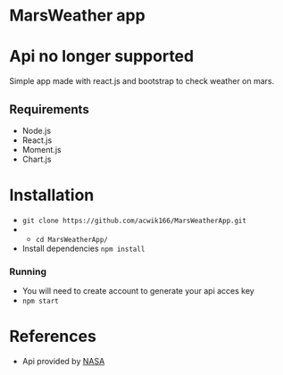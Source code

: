 # MarsWeather app
# Api no longer supported
Simple app made with react.js and bootstrap to check weather on mars. 

## Requirements 
* Node.js
* React.js
* Moment.js
* Chart.js
# Installation
* ```git clone https://github.com/acwik166/MarsWeatherApp.git```
* * ```cd MarsWeatherApp/```
* Install dependencies ```npm install```
### Running
* You will need to create account to generate your api acces key
* ```npm start```
# References
* Api provided by [NASA](https://api.nasa.gov)
